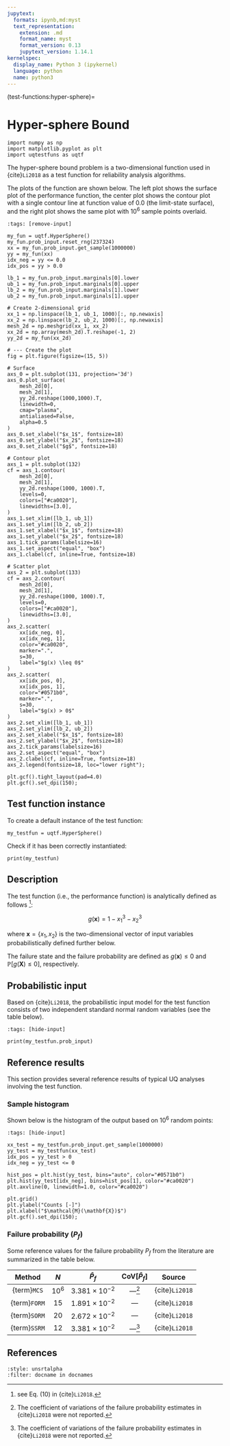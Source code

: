 ```yaml
---
jupytext:
  formats: ipynb,md:myst
  text_representation:
    extension: .md
    format_name: myst
    format_version: 0.13
    jupytext_version: 1.14.1
kernelspec:
  display_name: Python 3 (ipykernel)
  language: python
  name: python3
---
```


(test-functions:hyper-sphere)=
# Hyper-sphere Bound

```{code-cell} ipython3
import numpy as np
import matplotlib.pyplot as plt
import uqtestfuns as uqtf
```

The hyper-sphere bound problem is a two-dimensional function used
in {cite}`Li2018` as a test function for reliability analysis algorithms.

The plots of the function are shown below. The left plot shows the surface
plot of the performance function, the center plot shows the contour
plot with a single contour line at function value of $0.0$ (the limit-state
surface), and the right plot shows the same plot with $10^6$ sample points
overlaid.

```{code-cell} ipython3
:tags: [remove-input]

my_fun = uqtf.HyperSphere()
my_fun.prob_input.reset_rng(237324)
xx = my_fun.prob_input.get_sample(1000000)
yy = my_fun(xx)
idx_neg = yy <= 0.0
idx_pos = yy > 0.0

lb_1 = my_fun.prob_input.marginals[0].lower
ub_1 = my_fun.prob_input.marginals[0].upper
lb_2 = my_fun.prob_input.marginals[1].lower
ub_2 = my_fun.prob_input.marginals[1].upper

# Create 2-dimensional grid
xx_1 = np.linspace(lb_1, ub_1, 1000)[:, np.newaxis]
xx_2 = np.linspace(lb_2, ub_2, 1000)[:, np.newaxis]
mesh_2d = np.meshgrid(xx_1, xx_2)
xx_2d = np.array(mesh_2d).T.reshape(-1, 2)
yy_2d = my_fun(xx_2d)

# --- Create the plot
fig = plt.figure(figsize=(15, 5))

# Surface
axs_0 = plt.subplot(131, projection='3d')
axs_0.plot_surface(
    mesh_2d[0],
    mesh_2d[1],
    yy_2d.reshape(1000,1000).T,
    linewidth=0,
    cmap="plasma",
    antialiased=False,
    alpha=0.5
)
axs_0.set_xlabel("$x_1$", fontsize=18)
axs_0.set_ylabel("$x_2$", fontsize=18)
axs_0.set_zlabel("$g$", fontsize=18)

# Contour plot
axs_1 = plt.subplot(132)
cf = axs_1.contour(
    mesh_2d[0],
    mesh_2d[1],
    yy_2d.reshape(1000, 1000).T,
    levels=0,
    colors=["#ca0020"],
    linewidths=[3.0],
)
axs_1.set_xlim([lb_1, ub_1])
axs_1.set_ylim([lb_2, ub_2])
axs_1.set_xlabel("$x_1$", fontsize=18)
axs_1.set_ylabel("$x_2$", fontsize=18)
axs_1.tick_params(labelsize=16)
axs_1.set_aspect("equal", "box")
axs_1.clabel(cf, inline=True, fontsize=18)

# Scatter plot
axs_2 = plt.subplot(133)
cf = axs_2.contour(
    mesh_2d[0],
    mesh_2d[1],
    yy_2d.reshape(1000, 1000).T,
    levels=0,
    colors=["#ca0020"],
    linewidths=[3.0],
)
axs_2.scatter(
    xx[idx_neg, 0],
    xx[idx_neg, 1],
    color="#ca0020",
    marker=".",
    s=30,
    label="$g(x) \leq 0$"
)
axs_2.scatter(
    xx[idx_pos, 0],
    xx[idx_pos, 1],
    color="#0571b0",
    marker=".",
    s=30,
    label="$g(x) > 0$"
)
axs_2.set_xlim([lb_1, ub_1])
axs_2.set_ylim([lb_2, ub_2])
axs_2.set_xlabel("$x_1$", fontsize=18)
axs_2.set_ylabel("$x_2$", fontsize=18)
axs_2.tick_params(labelsize=16)
axs_2.set_aspect("equal", "box")
axs_2.clabel(cf, inline=True, fontsize=18)
axs_2.legend(fontsize=18, loc="lower right");

plt.gcf().tight_layout(pad=4.0)
plt.gcf().set_dpi(150);
```

## Test function instance

To create a default instance of the test function:

```{code-cell} ipython3
my_testfun = uqtf.HyperSphere()
```

Check if it has been correctly instantiated:

```{code-cell} ipython3
print(my_testfun)
```

## Description

The test function (i.e., the performance function) is analytically defined
as follows [^location]:

$$
g(\boldsymbol{x}) = 1 - x_1^3 - x_2^3
$$

where $\boldsymbol{x} = \{ x_1, x_2 \}$ is the two-dimensional vector of
input variables probabilistically defined further below.

The failure state and the failure probability are defined as
$g(\boldsymbol{x}) \leq 0$ and $\mathbb{P}[g(\boldsymbol{X}) \leq 0]$,
respectively.

## Probabilistic input

Based on {cite}`Li2018`, the probabilistic input model for
the test function consists of two independent standard normal random variables
(see the table below).

```{code-cell} ipython3
:tags: [hide-input]

print(my_testfun.prob_input)
```

## Reference results

This section provides several reference results of typical UQ analyses involving
the test function.

### Sample histogram

Shown below is the histogram of the output based on $10^6$ random points:

```{code-cell} ipython3
:tags: [hide-input]

xx_test = my_testfun.prob_input.get_sample(1000000)
yy_test = my_testfun(xx_test)
idx_pos = yy_test > 0
idx_neg = yy_test <= 0

hist_pos = plt.hist(yy_test, bins="auto", color="#0571b0")
plt.hist(yy_test[idx_neg], bins=hist_pos[1], color="#ca0020")
plt.axvline(0, linewidth=1.0, color="#ca0020")

plt.grid()
plt.ylabel("Counts [-]")
plt.xlabel("$\mathcal{M}(\mathbf{X})$")
plt.gcf().set_dpi(150);
```

### Failure probability ($P_f$)

Some reference values for the failure probability $P_f$ from the literature
are summarized in the table below.

|    Method     |  $N$   |      $\hat{P}_f$       | $\mathrm{CoV}[\hat{P}_f]$ |     Source     |
|:-------------:|:------:|:----------------------:|:-------------------------:|:--------------:|
|  {term}`MCS`  | $10^6$ | $3.381 \times 10^{-2}$ |    &#8212;[^error-li]     | {cite}`Li2018` |
| {term}`FORM`  |  $15$  | $1.891 \times 10^{-2}$ |          &#8212;          | {cite}`Li2018` |
| {term}`SORM`  |  $20$  | $2.672 \times 10^{-2}$ |          &#8212;          | {cite}`Li2018` |
| {term}`SSRM`  |  $12$  | $3.381 \times 10^{-2}$ |    &#8212;[^error-li]     | {cite}`Li2018` |


## References

```{bibliography}
:style: unsrtalpha
:filter: docname in docnames
```

[^location]: see Eq. (10) in {cite}`Li2018`.

[^error-li]: The coefficient of variations of the failure probability estimates
in {cite}`Li2018` were not reported.
